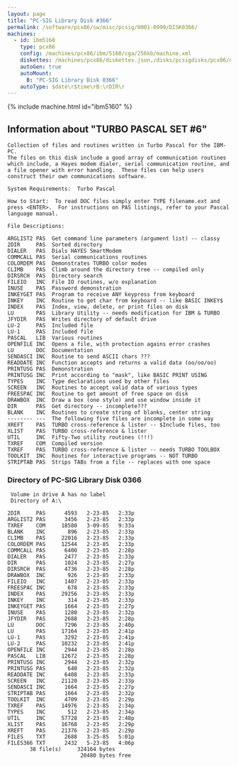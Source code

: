 ```yaml
---
layout: page
title: "PC-SIG Library Disk #366"
permalink: /software/pcx86/sw/misc/pcsig/0001-0999/DISK0366/
machines:
  - id: ibm5160
    type: pcx86
    config: /machines/pcx86/ibm/5160/cga/256kb/machine.xml
    diskettes: /machines/pcx86/diskettes.json,/disks/pcsigdisks/pcx86/diskettes.json
    autoGen: true
    autoMount:
      B: "PC-SIG Library Disk 0366"
    autoType: $date\r$time\rB:\rDIR\r
---
```


{% include machine.html id="ibm5160" %}

## Information about "TURBO PASCAL SET #6"

    Collection of files and routines written in Turbo Pascal for the IBM-PC.
    The files on this disk include a good array of communication routines
    which include, a Hayes modem dialer, serial communication routine, and
    a file opener with error handling.  These files can help users
    construct their own communications software.
    
    System Requirements:  Turbo Pascal
    
    How to Start:  To read DOC files simply enter TYPE filename.ext and
    press <ENTER>.  For instructions on PAS listings, refer to your Pascal
    language manual.
    
    File Descriptions:
    
    ARGLIST2 PAS  Get command line parameters (argument list) -- classy
    2DIR     PAS  Sorted directory
    DIALER   PAS  Dials HAYES SmartModem
    COMMCALL PAS  Serial communications routines
    COLORDEM PAS  Demonstrates TURBO color modes
    CLIMB    PAS  Climb around the directory tree -- compiled only
    DIRSRCH  PAS  Directory search
    FILEIO   INC  File IO routines, w/o explanation
    INUSE    PAS  Password demonstration
    INKEYGET PAS  Program to receive ANY keypress from keyboard
    INKEY    INC  Routine to get char from keyboard -- like BASIC INKEY$
    INDEX    PAS  Index, view, delete, or print files on disk
    LU       PAS  Library Utility -- needs modification for IBM & TURBO
    JFYDIR   PAS  Writes directory of default drive
    LU-2     PAS  Included file
    LU-1     PAS  Included file
    PASCAL   LIB  Various routines
    OPENFILE INC  Opens a file, with protection agains error crashes
    LU       DOC  Documentation
    SENDASCI INC  Routine to send ASCII chars ???
    READDATE INC  Function accepts and returns a valid data (oo/oo/oo)
    PRINTUSG PAS  Demonstration
    PRINTUSG INC  Print according to "mask", like BASIC PRINT USING
    TYPES    INC  Type declarations used by other files
    SCREEN   INC  Routines to accept valid data of various types
    FREESPAC INC  Routine to get amount of free space on disk
    DRAWBOX  INC  Draw a box (one style) and use window inside it
    DIR      PAS  Get directory -- incomplete???
    BLANK    INC  Routines to create string of blanks, center string
    -------- ---  The following five files are incomplete in some way
    XREFT    PAS  TURBO cross-reference & lister -- $Include files, too
    XLIST    PAS  TURBO cross-reference & lister
    UTIL     INC  Fifty-Two utility routines (!!!)
    TXREF    COM  Compiled version
    TXREF    PAS  TURBO cross-reference & lister -- needs TURBO TOOLBOX
    TOOLKIT  INC  Routines for interactive programs -- NOT TURBO
    STRIPTAB PAS  Strips TABs from a file -- replaces with one space

### Directory of PC-SIG Library Disk 0366

     Volume in drive A has no label
     Directory of A:\

    2DIR     PAS      4593   2-23-85   2:33p
    ARGLIST2 PAS      3456   2-23-85   2:33p
    TXREF    COM     18580   3-09-85   9:33a
    BLANK    INC       896   2-23-85   2:33p
    CLIMB    PAS     22016   2-23-85   2:33p
    COLORDEM PAS     12544   2-23-85   2:33p
    COMMCALL PAS      6400   2-23-85   2:28p
    DIALER   PAS      2477   2-23-85   2:33p
    DIR      PAS      1024   2-23-85   2:27p
    DIRSRCH  PAS      4736   2-23-85   2:28p
    DRAWBOX  INC       926   2-23-85   2:33p
    FILEIO   INC      1407   2-23-85   2:33p
    FREESPAC INC       678   2-23-85   2:33p
    INDEX    PAS     29256   2-23-85   2:33p
    INKEY    INC       314   2-23-85   2:33p
    INKEYGET PAS      1664   2-23-85   2:27p
    INUSE    PAS      1280   2-23-85   2:32p
    JFYDIR   PAS      2688   2-23-85   2:28p
    LU       DOC      7296   2-23-85   2:40p
    LU       PAS     17164   2-23-85   2:41p
    LU-1     PAS      3292   2-23-85   2:41p
    LU-2     PAS     10232   2-23-85   2:41p
    OPENFILE INC      2944   2-23-85   2:28p
    PASCAL   LIB     12672   2-23-85   2:28p
    PRINTUSG INC      2944   2-23-85   2:32p
    PRINTUSG PAS       640   2-23-85   2:32p
    READDATE INC      6408   2-23-85   2:33p
    SCREEN   INC     21120   2-23-85   2:33p
    SENDASCI INC      1664   2-23-85   2:27p
    STRIPTAB PAS      1664   2-23-85   2:32p
    TOOLKIT  INC      4709   2-23-85   2:29p
    TXREF    PAS     14976   2-23-85   2:34p
    TYPES    INC       512   2-23-85   2:34p
    UTIL     INC     57728   2-23-85   2:48p
    XLIST    PAS     16768   2-23-85   2:29p
    XREFT    PAS     21376   2-23-85   2:29p
    FILES    TXT      2688   3-25-85   5:01p
    FILES366 TXT      2432   5-23-85   4:06p
           38 file(s)     324164 bytes
                           20480 bytes free
